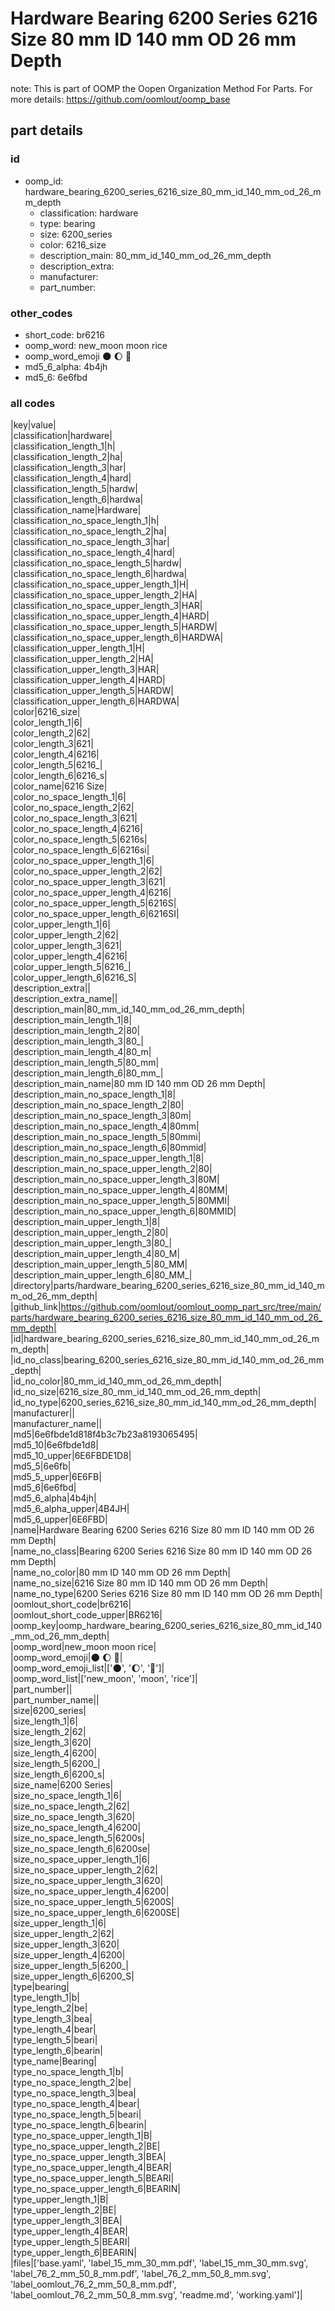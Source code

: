 # Hardware Bearing 6200 Series 6216 Size 80 mm ID 140 mm OD 26 mm Depth  

note: This is part of OOMP the Oopen Organization Method For Parts. For more details: https://github.com/oomlout/oomp_base

##  part details





### id
* oomp_id: hardware_bearing_6200_series_6216_size_80_mm_id_140_mm_od_26_mm_depth
  * classification: hardware
  * type: bearing
  * size: 6200_series
  * color: 6216_size
  * description_main: 80_mm_id_140_mm_od_26_mm_depth
  * description_extra: 
  * manufacturer: 
  * part_number: 

### other_codes
* short_code: br6216
* oomp_word: new_moon moon rice
* oomp_word_emoji :new_moon: :moon: :rice:
* md5_6_alpha: 4b4jh
* md5_6: 6e6fbd

### all codes 
|key|value|  
|classification|hardware|  
|classification_length_1|h|  
|classification_length_2|ha|  
|classification_length_3|har|  
|classification_length_4|hard|  
|classification_length_5|hardw|  
|classification_length_6|hardwa|  
|classification_name|Hardware|  
|classification_no_space_length_1|h|  
|classification_no_space_length_2|ha|  
|classification_no_space_length_3|har|  
|classification_no_space_length_4|hard|  
|classification_no_space_length_5|hardw|  
|classification_no_space_length_6|hardwa|  
|classification_no_space_upper_length_1|H|  
|classification_no_space_upper_length_2|HA|  
|classification_no_space_upper_length_3|HAR|  
|classification_no_space_upper_length_4|HARD|  
|classification_no_space_upper_length_5|HARDW|  
|classification_no_space_upper_length_6|HARDWA|  
|classification_upper_length_1|H|  
|classification_upper_length_2|HA|  
|classification_upper_length_3|HAR|  
|classification_upper_length_4|HARD|  
|classification_upper_length_5|HARDW|  
|classification_upper_length_6|HARDWA|  
|color|6216_size|  
|color_length_1|6|  
|color_length_2|62|  
|color_length_3|621|  
|color_length_4|6216|  
|color_length_5|6216_|  
|color_length_6|6216_s|  
|color_name|6216 Size|  
|color_no_space_length_1|6|  
|color_no_space_length_2|62|  
|color_no_space_length_3|621|  
|color_no_space_length_4|6216|  
|color_no_space_length_5|6216s|  
|color_no_space_length_6|6216si|  
|color_no_space_upper_length_1|6|  
|color_no_space_upper_length_2|62|  
|color_no_space_upper_length_3|621|  
|color_no_space_upper_length_4|6216|  
|color_no_space_upper_length_5|6216S|  
|color_no_space_upper_length_6|6216SI|  
|color_upper_length_1|6|  
|color_upper_length_2|62|  
|color_upper_length_3|621|  
|color_upper_length_4|6216|  
|color_upper_length_5|6216_|  
|color_upper_length_6|6216_S|  
|description_extra||  
|description_extra_name||  
|description_main|80_mm_id_140_mm_od_26_mm_depth|  
|description_main_length_1|8|  
|description_main_length_2|80|  
|description_main_length_3|80_|  
|description_main_length_4|80_m|  
|description_main_length_5|80_mm|  
|description_main_length_6|80_mm_|  
|description_main_name|80 mm ID 140 mm OD 26 mm Depth|  
|description_main_no_space_length_1|8|  
|description_main_no_space_length_2|80|  
|description_main_no_space_length_3|80m|  
|description_main_no_space_length_4|80mm|  
|description_main_no_space_length_5|80mmi|  
|description_main_no_space_length_6|80mmid|  
|description_main_no_space_upper_length_1|8|  
|description_main_no_space_upper_length_2|80|  
|description_main_no_space_upper_length_3|80M|  
|description_main_no_space_upper_length_4|80MM|  
|description_main_no_space_upper_length_5|80MMI|  
|description_main_no_space_upper_length_6|80MMID|  
|description_main_upper_length_1|8|  
|description_main_upper_length_2|80|  
|description_main_upper_length_3|80_|  
|description_main_upper_length_4|80_M|  
|description_main_upper_length_5|80_MM|  
|description_main_upper_length_6|80_MM_|  
|directory|parts/hardware_bearing_6200_series_6216_size_80_mm_id_140_mm_od_26_mm_depth|  
|github_link|https://github.com/oomlout/oomlout_oomp_part_src/tree/main/parts/hardware_bearing_6200_series_6216_size_80_mm_id_140_mm_od_26_mm_depth|  
|id|hardware_bearing_6200_series_6216_size_80_mm_id_140_mm_od_26_mm_depth|  
|id_no_class|bearing_6200_series_6216_size_80_mm_id_140_mm_od_26_mm_depth|  
|id_no_color|80_mm_id_140_mm_od_26_mm_depth|  
|id_no_size|6216_size_80_mm_id_140_mm_od_26_mm_depth|  
|id_no_type|6200_series_6216_size_80_mm_id_140_mm_od_26_mm_depth|  
|manufacturer||  
|manufacturer_name||  
|md5|6e6fbde1d818f4b3c7b23a8193065495|  
|md5_10|6e6fbde1d8|  
|md5_10_upper|6E6FBDE1D8|  
|md5_5|6e6fb|  
|md5_5_upper|6E6FB|  
|md5_6|6e6fbd|  
|md5_6_alpha|4b4jh|  
|md5_6_alpha_upper|4B4JH|  
|md5_6_upper|6E6FBD|  
|name|Hardware Bearing 6200 Series 6216 Size 80 mm ID 140 mm OD 26 mm Depth|  
|name_no_class|Bearing 6200 Series 6216 Size 80 mm ID 140 mm OD 26 mm Depth|  
|name_no_color|80 mm ID 140 mm OD 26 mm Depth|  
|name_no_size|6216 Size 80 mm ID 140 mm OD 26 mm Depth|  
|name_no_type|6200 Series 6216 Size 80 mm ID 140 mm OD 26 mm Depth|  
|oomlout_short_code|br6216|  
|oomlout_short_code_upper|BR6216|  
|oomp_key|oomp_hardware_bearing_6200_series_6216_size_80_mm_id_140_mm_od_26_mm_depth|  
|oomp_word|new_moon moon rice|  
|oomp_word_emoji|:new_moon: :moon: :rice:|  
|oomp_word_emoji_list|[':new_moon:', ':moon:', ':rice:']|  
|oomp_word_list|['new_moon', 'moon', 'rice']|  
|part_number||  
|part_number_name||  
|size|6200_series|  
|size_length_1|6|  
|size_length_2|62|  
|size_length_3|620|  
|size_length_4|6200|  
|size_length_5|6200_|  
|size_length_6|6200_s|  
|size_name|6200 Series|  
|size_no_space_length_1|6|  
|size_no_space_length_2|62|  
|size_no_space_length_3|620|  
|size_no_space_length_4|6200|  
|size_no_space_length_5|6200s|  
|size_no_space_length_6|6200se|  
|size_no_space_upper_length_1|6|  
|size_no_space_upper_length_2|62|  
|size_no_space_upper_length_3|620|  
|size_no_space_upper_length_4|6200|  
|size_no_space_upper_length_5|6200S|  
|size_no_space_upper_length_6|6200SE|  
|size_upper_length_1|6|  
|size_upper_length_2|62|  
|size_upper_length_3|620|  
|size_upper_length_4|6200|  
|size_upper_length_5|6200_|  
|size_upper_length_6|6200_S|  
|type|bearing|  
|type_length_1|b|  
|type_length_2|be|  
|type_length_3|bea|  
|type_length_4|bear|  
|type_length_5|beari|  
|type_length_6|bearin|  
|type_name|Bearing|  
|type_no_space_length_1|b|  
|type_no_space_length_2|be|  
|type_no_space_length_3|bea|  
|type_no_space_length_4|bear|  
|type_no_space_length_5|beari|  
|type_no_space_length_6|bearin|  
|type_no_space_upper_length_1|B|  
|type_no_space_upper_length_2|BE|  
|type_no_space_upper_length_3|BEA|  
|type_no_space_upper_length_4|BEAR|  
|type_no_space_upper_length_5|BEARI|  
|type_no_space_upper_length_6|BEARIN|  
|type_upper_length_1|B|  
|type_upper_length_2|BE|  
|type_upper_length_3|BEA|  
|type_upper_length_4|BEAR|  
|type_upper_length_5|BEARI|  
|type_upper_length_6|BEARIN|  
|files|['base.yaml', 'label_15_mm_30_mm.pdf', 'label_15_mm_30_mm.svg', 'label_76_2_mm_50_8_mm.pdf', 'label_76_2_mm_50_8_mm.svg', 'label_oomlout_76_2_mm_50_8_mm.pdf', 'label_oomlout_76_2_mm_50_8_mm.svg', 'readme.md', 'working.yaml']|  
